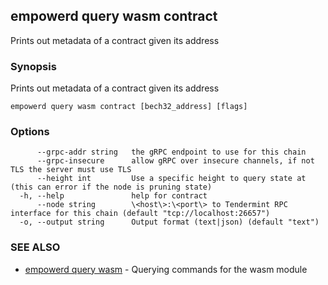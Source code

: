 ## empowerd query wasm contract

Prints out metadata of a contract given its address

### Synopsis

Prints out metadata of a contract given its address

```
empowerd query wasm contract [bech32_address] [flags]
```

### Options

```
      --grpc-addr string   the gRPC endpoint to use for this chain
      --grpc-insecure      allow gRPC over insecure channels, if not TLS the server must use TLS
      --height int         Use a specific height to query state at (this can error if the node is pruning state)
  -h, --help               help for contract
      --node string        \<host\>:\<port\> to Tendermint RPC interface for this chain (default "tcp://localhost:26657")
  -o, --output string      Output format (text|json) (default "text")
```

### SEE ALSO

* [empowerd query wasm](empowerd_query_wasm.md)	 - Querying commands for the wasm module


